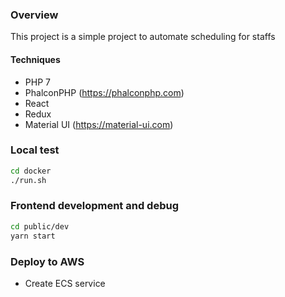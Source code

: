 ### Overview

This project is a simple project to automate scheduling for staffs

#### Techniques
* PHP 7
* PhalconPHP (https://phalconphp.com)
* React
* Redux
* Material UI (https://material-ui.com)

### Local test

```bash
cd docker
./run.sh
```

### Frontend development and debug

```bash
cd public/dev
yarn start
```

### Deploy to AWS

* Create ECS service
